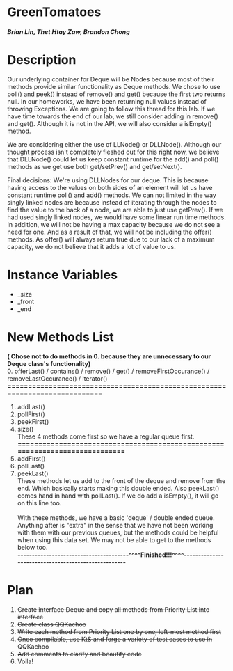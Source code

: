 # GreenTomatoes
##### Brian Lin, Thet Htay Zaw, Brandon Chong  

# Description 
Our underlying container for Deque will be Nodes because most of their methods provide similar functionality as Deque methods. 
We chose to use poll() and peek() instead of remove() and get() because the first two returns null. In our homeworks, we have been returning null values instead of throwing Exceptions. We are going to follow this thread for this lab. If we have time towards the end of our lab, we still consider adding in remove() and get(). Although it is not in the API, we will also consider a isEmpty() method. 

We are considering either the use of LLNode() or DLLNode(). Although our thought process isn't completely fleshed out for this right now, we believe that DLLNode() could let us keep constant runtime for the add() and poll() methods as we get use both get/setPrev() and get/setNext(). 

Final decisions: We're using DLLNodes for our deque. This is because having access to the values on both sides of an element will let us have constant runtime poll() and add() methods. We can not limited in the way singly linked nodes are because instead of iterating through the nodes to find the value to the back of a node, we are able to just use getPrev(). If we had used singly linked nodes, we would have some linear run time methods. 
</br>
In addition, we will not be having a max capacity because we do not see a need for one. And as a result of that, we will not be including the offer() methods. As offer() will always return true due to our lack of a maximum capacity, we do not believe that it adds a lot of value to us. 

# Instance Variables 
- _size <br />
- _front <br />
- _end 
  
# New Methods List
 **( Chose not to do methods in 0. because they are unnecessary to our Deque class's functionality)** 
  </br> 0. offerLast() / contains() / remove() / get() / removeFirstOccurance() / removeLastOccurance() / iterator() 
  **============================================================================** 
  1.  addLast() <br/> 
  2.  pollFirst() <br/>
  3.  peekFirst() <br/>
  4.  size() <br/>
  These 4 methods come first so we have a regular queue first. 
  **============================================================================** 
  5. addFirst()  <br/>
  6. pollLast()  <br/>
  7. peekLast()  <br/>
  These methods let us add to the front of the deque and remove from the end. Which basically starts making this double ended. Also peekLast() comes hand in hand with pollLast(). If we do add a isEmpty(), it will go on this line too. <br/> <br/>
   With these methods, we have a basic 'deque' / double ended queue. Anything after is "extra" in the sense that we have not been working with them with our previous queues, but the methods could be helpful when using this data set. We may not be able to get to the methods below too. <br/>
   **---------------------------------------^^^^Finished!!!^^^^----------------------------------------------------**
  
# Plan
  1. ~~Create interface Deque and copy all methods from Priority List into interface~~
  2. ~~Create class QQKachoo~~
  3. ~~Write each method from Priority List one by one, left-most method first~~
  4. ~~Once compilable, use KtS and forge a variety of test cases to use in QQKachoo~~
  5. ~~Add comments to clarify and beautify code~~
  6. Voila!
